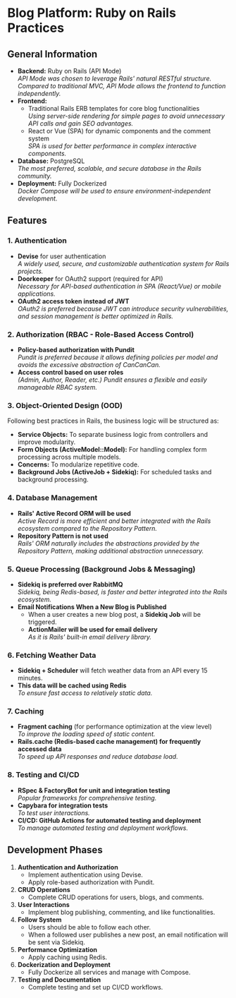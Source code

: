 # Blog Platform: Ruby on Rails Practices

## General Information
- **Backend:** Ruby on Rails (API Mode)  
  *API Mode was chosen to leverage Rails' natural RESTful structure. Compared to traditional MVC, API Mode allows the frontend to function independently.*
- **Frontend:**
  - Traditional Rails ERB templates for core blog functionalities  
    *Using server-side rendering for simple pages to avoid unnecessary API calls and gain SEO advantages.*
  - React or Vue (SPA) for dynamic components and the comment system  
    *SPA is used for better performance in complex interactive components.*
- **Database:** PostgreSQL  
  *The most preferred, scalable, and secure database in the Rails community.*
- **Deployment:** Fully Dockerized  
  *Docker Compose will be used to ensure environment-independent development.*

## Features
### 1. Authentication
- **Devise** for user authentication  
  *A widely used, secure, and customizable authentication system for Rails projects.*
- **Doorkeeper** for OAuth2 support (required for API)  
  *Necessary for API-based authentication in SPA (React/Vue) or mobile applications.*
- **OAuth2 access token instead of JWT**  
  *OAuth2 is preferred because JWT can introduce security vulnerabilities, and session management is better optimized in Rails.*

### 2. Authorization (RBAC - Role-Based Access Control)
- **Policy-based authorization with Pundit**  
  *Pundit is preferred because it allows defining policies per model and avoids the excessive abstraction of CanCanCan.*
- **Access control based on user roles**  
  *(Admin, Author, Reader, etc.) Pundit ensures a flexible and easily manageable RBAC system.*

### 3. Object-Oriented Design (OOD)
Following best practices in Rails, the business logic will be structured as:
- **Service Objects:** To separate business logic from controllers and improve modularity.
- **Form Objects (ActiveModel::Model):** For handling complex form processing across multiple models.
- **Concerns:** To modularize repetitive code.
- **Background Jobs (ActiveJob + Sidekiq):** For scheduled tasks and background processing.

### 4. Database Management
- **Rails' Active Record ORM will be used**  
  *Active Record is more efficient and better integrated with the Rails ecosystem compared to the Repository Pattern.*
- **Repository Pattern is not used**  
  *Rails' ORM naturally includes the abstractions provided by the Repository Pattern, making additional abstraction unnecessary.*

### 5. Queue Processing (Background Jobs & Messaging)
- **Sidekiq is preferred over RabbitMQ**  
  *Sidekiq, being Redis-based, is faster and better integrated into the Rails ecosystem.*
- **Email Notifications When a New Blog is Published**
  - When a user creates a new blog post, a **Sidekiq Job** will be triggered.
  - **ActionMailer will be used for email delivery**  
    *As it is Rails' built-in email delivery library.*

### 6. Fetching Weather Data
- **Sidekiq + Scheduler** will fetch weather data from an API every 15 minutes.
- **This data will be cached using Redis**  
  *To ensure fast access to relatively static data.*

### 7. Caching
- **Fragment caching** (for performance optimization at the view level)  
  *To improve the loading speed of static content.*
- **Rails.cache (Redis-based cache management) for frequently accessed data**  
  *To speed up API responses and reduce database load.*

### 8. Testing and CI/CD
- **RSpec & FactoryBot for unit and integration testing**  
  *Popular frameworks for comprehensive testing.*
- **Capybara for integration tests**  
  *To test user interactions.*
- **CI/CD: GitHub Actions for automated testing and deployment**  
  *To manage automated testing and deployment workflows.*

## Development Phases
1. **Authentication and Authorization**
   - Implement authentication using Devise.
   - Apply role-based authorization with Pundit.
2. **CRUD Operations**
   - Complete CRUD operations for users, blogs, and comments.
3. **User Interactions**
   - Implement blog publishing, commenting, and like functionalities.
4. **Follow System**
   - Users should be able to follow each other.
   - When a followed user publishes a new post, an email notification will be sent via Sidekiq.
5. **Performance Optimization**
   - Apply caching using Redis.
6. **Dockerization and Deployment**
   - Fully Dockerize all services and manage with Compose.
7. **Testing and Documentation**
   - Complete testing and set up CI/CD workflows.

